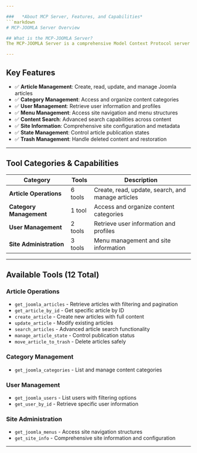 ```yaml
---

###   *About MCP Server, Features, and Capabilities*
```markdown
# MCP-JOOMLA Server Overview

## What is the MCP-JOOMLA Server?
The MCP-JOOMLA Server is a comprehensive Model Context Protocol server that enables AI assistants to interact with Joomla! CMS websites through the Joomla REST API, providing content management and site administration capabilities.

---
```


## Key Features
- ✅ **Article Management**: Create, read, update, and manage Joomla articles
- ✅ **Category Management**: Access and organize content categories
- ✅ **User Management**: Retrieve user information and profiles
- ✅ **Menu Management**: Access site navigation and menu structures
- ✅ **Content Search**: Advanced search capabilities across content
- ✅ **Site Information**: Comprehensive site configuration and metadata
- ✅ **State Management**: Control article publication states
- ✅ **Trash Management**: Handle deleted content and restoration

---

## Tool Categories & Capabilities
| Category | Tools | Description |
|----------|-------|-------------|
| **Article Operations** | 6 tools | Create, read, update, search, and manage articles |
| **Category Management** | 1 tool | Access and organize content categories |
| **User Management** | 2 tools | Retrieve user information and profiles |
| **Site Administration** | 3 tools | Menu management and site information |

---

## Available Tools (12 Total)

### Article Operations
- `get_joomla_articles` - Retrieve articles with filtering and pagination
- `get_article_by_id` - Get specific article by ID
- `create_article` - Create new articles with full content
- `update_article` - Modify existing articles
- `search_articles` - Advanced article search functionality
- `manage_article_state` - Control publication status
- `move_article_to_trash` - Delete articles safely

### Category Management
- `get_joomla_categories` - List and manage content categories

### User Management
- `get_joomla_users` - List users with filtering options
- `get_user_by_id` - Retrieve specific user information

### Site Administration
- `get_joomla_menus` - Access site navigation structures
- `get_site_info` - Comprehensive site information and configuration

---